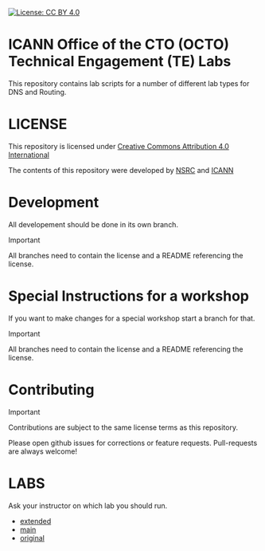 [![License: CC BY 4.0](https://img.shields.io/badge/License-CC%20BY%204.0-lightgrey.svg)](https://creativecommons.org/licenses/by/4.0/)

# ICANN Office of the CTO (OCTO) Technical Engagement (TE) Labs

This repository contains lab scripts for a number of different lab types for DNS and Routing.

# LICENSE

This repository is licensed under [Creative Commons Attribution 4.0 International](https://creativecommons.org/licenses/by/4.0)

The contents of this repository were developed by [NSRC](https://nsrc.org) and [ICANN](https://icann.org)


# Development

All developement should be done in its own branch.

> [!IMPORTANT]
> All branches need to contain the license and a README referencing the license.

# Special Instructions for a workshop

If you want to make changes for a special workshop start a branch for that.

> [!IMPORTANT]
> All branches need to contain the license and a README referencing the license.

# Contributing

> [!IMPORTANT]
> Contributions are subject to the same license terms as this repository.

Please open github issues for corrections or feature requests.
Pull-requests are always welcome!


# LABS

Ask your instructor on which lab you should run.

* [extended](https://github.com/icann/OCTO-TE-labs/tree/extended)
* [main](https://github.com/icann/OCTO-TE-labs/tree/main)
* [original](https://github.com/icann/OCTO-TE-labs/tree/original)
